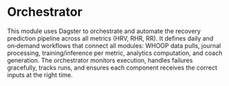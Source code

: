 # Orchestrator

This module uses Dagster to orchestrate and automate the recovery prediction pipeline across all metrics (HRV, RHR, RR). It defines daily and on‑demand workflows that connect all modules: WHOOP data pulls, journal processing, training/inference per metric, analytics computation, and coach generation. The orchestrator monitors execution, handles failures gracefully, tracks runs, and ensures each component receives the correct inputs at the right time.